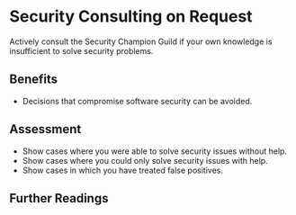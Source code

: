 # Security Consulting on Request

Actively consult the Security Champion Guild if your own knowledge is insufficient to solve security problems. 

## Benefits

- Decisions that compromise software security can be avoided.

## Assessment

- Show cases where you were able to solve security issues without help.
- Show cases where you could only solve security issues with help.
- Show cases in which you have treated false positives.

## Further Readings